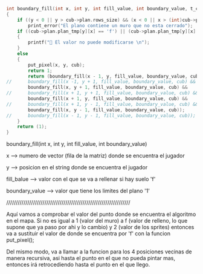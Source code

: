 ```c
int	boundary_fill(int x, int y, int fill_value, int boundary_value, t_cub3d *cub)
{
	if ((y < 0 || y > cub->plan.rows_size) && (x < 0 || x > (int)cub->plan.row_len))
		print_error("El plano contiene un muro que no esta cerrado");
	if ((cub->plan.plan_tmp[y][x] == 'f') || (cub->plan.plan_tmp[y][x] == '1') || (cub->plan.plan_tmp[y][x] == '2'))
	{
		printf("🚫 El valor no puede modificarse \n");
	}
	else
	{
		put_pixel(x, y, cub);
		return 1;
		return (boundary_fill(x - 1, y, fill_value, boundary_value, cub) &&
//		boundary_fill(x -1, y + 1, fill_value, boundary_value, cub) &&
		boundary_fill(x, y + 1, fill_value, boundary_value, cub) &&
//		boundary_fill(x + 1, y + 1, fill_value, boundary_value, cub) &&
		boundary_fill(x + 1, y, fill_value, boundary_value, cub) &&
//		boundary_fill(x + 1, y - 1, fill_value, boundary_value, cub) &&
		boundary_fill(x, y - 1, fill_value, boundary_value, cub));
//		boundary_fill(x - 1, y - 1, fill_value, boundary_value, cub));
	}
	return (1);
}
```



boundary_fill(int x, int y, int fill_value, int boundary_value)

x --> numero de vector (fila de la matriz) donde se encuentra el jugador

y --> posicion en el string donde se encuentra el jugador

fill_balue --> valor con el que se va a rellenar si hay suelo 'f'

boundary_value --> valor que tiene los limites del plano '1'

/////////////////////////////////////////////////////////////////

Aquí vamos a comprobar el valor del punto donde se encuentra el algoritmo en el mapa. Si no es igual a 1 (valor del muro) a f (valor de relleno, lo que supone que ya paso por ahi y lo cambio) y 2 (valor de los sprites) entonces va a sustituir el valor de donde se encuentra por 'f' con la funcion put_pixel();

Del mismo modo, va a llamar a la funcion para los 4 posiciones vecinas de manera recursiva, asi hasta el punto en el que no pueda pintar mas, entonces irá retrocediendo hasta el punto en el que llego.
